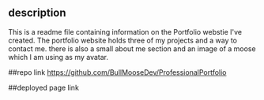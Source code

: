## description
This is a readme file containing information on the Portfolio webstie I've created. The portfolio website holds three of my projects and a way to contact me. there is also a small about me section and an image of a moose which I am using as my avatar.

##repo link
https://github.com/BullMooseDev/ProfessionalPortfolio

##deployed page link
